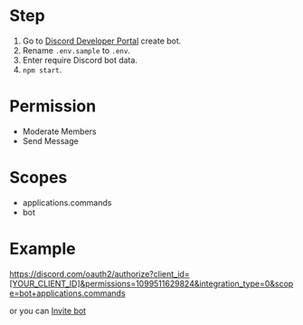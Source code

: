 # Step

1. Go to [Discord Developer Portal](https://discord.com/developers/applications) create bot.
2. Rename `.env.sample` to `.env`.
3. Enter require Discord bot data.
4. `npm start`.

# Permission

- Moderate Members
- Send Message

# Scopes

- applications.commands
- bot

# Example 

https://discord.com/oauth2/authorize?client_id=[YOUR_CLIENT_ID]&permissions=1099511629824&integration_type=0&scope=bot+applications.commands

or you can [Invite bot](https://discord.com/oauth2/authorize?client_id=1347824381824335932)